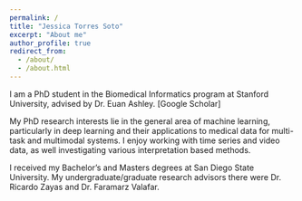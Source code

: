 ```yaml
---
permalink: /
title: "Jessica Torres Soto"
excerpt: "About me"
author_profile: true
redirect_from: 
  - /about/
  - /about.html
---
```


I am a PhD student in the Biomedical Informatics program at Stanford University, advised by Dr. Euan Ashley. [Google Scholar]

My PhD research interests lie in the general area of machine learning, particularly in deep learning and their applications to medical data for multi-task and multimodal systems.   I enjoy working with time series and video data, as well investigating various interpretation based methods.

I received my Bachelor’s and Masters degrees at San Diego State University. My undergraduate/graduate research advisors there were Dr. Ricardo Zayas and Dr. Faramarz Valafar. 



